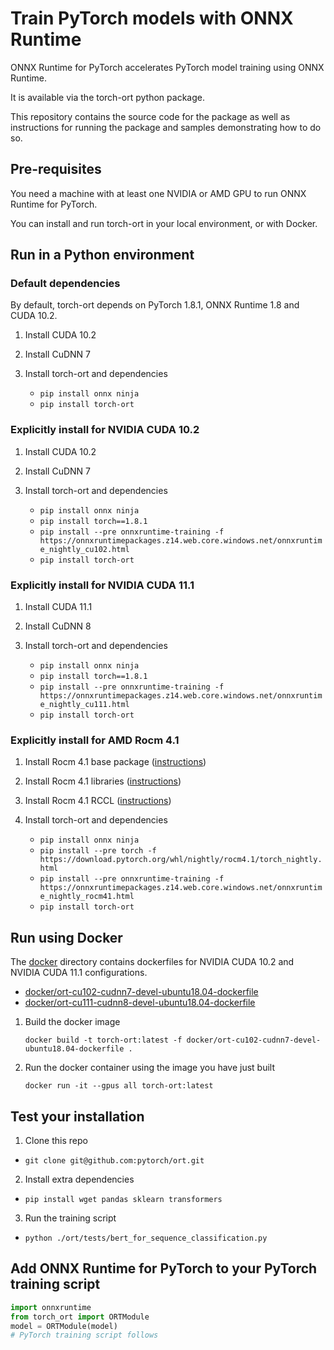 # Train PyTorch models with ONNX Runtime

ONNX Runtime for PyTorch accelerates PyTorch model training using ONNX Runtime.

It is available via the torch-ort python package.

This repository contains the source code for the package as well as instructions for running the package and samples demonstrating how to do so.

## Pre-requisites

You need a machine with at least one NVIDIA or AMD GPU to run ONNX Runtime for PyTorch.

You can install and run torch-ort in your local environment, or with Docker.

## Run in a Python environment

### Default dependencies

By default, torch-ort depends on PyTorch 1.8.1, ONNX Runtime 1.8 and CUDA 10.2.

1. Install CUDA 10.2

2. Install CuDNN 7

3. Install torch-ort and dependencies

    - `pip install onnx ninja`
    - `pip install torch-ort`

### Explicitly install for NVIDIA CUDA 10.2

1. Install CUDA 10.2

2. Install CuDNN 7

3. Install torch-ort and dependencies

    - `pip install onnx ninja`
    - `pip install torch==1.8.1`
    - `pip install --pre onnxruntime-training -f https://onnxruntimepackages.z14.web.core.windows.net/onnxruntime_nightly_cu102.html`
    - `pip install torch-ort`

### Explicitly install for NVIDIA CUDA 11.1

1. Install CUDA 11.1

2. Install CuDNN 8

3. Install torch-ort and dependencies

    - `pip install onnx ninja`
    - `pip install torch==1.8.1`
    - `pip install --pre onnxruntime-training -f https://onnxruntimepackages.z14.web.core.windows.net/onnxruntime_nightly_cu111.html`
    - `pip install torch-ort`

### Explicitly install for AMD Rocm 4.1

1. Install Rocm 4.1 base package ([instructions](https://rocmdocs.amd.com/en/latest/Installation_Guide/Installation-Guide.html))

2. Install Rocm 4.1 libraries ([instructions](https://rocmdocs.amd.com/en/latest/Installation_Guide/Software-Stack-for-AMD-GPU.html#machine-learning-and-high-performance-computing-software-stack-for-amd-gpu-v4-1))

3. Install Rocm 4.1 RCCL ([instructions](https://github.com/ROCmSoftwarePlatform/rccl/tree/rocm-4.1.0))

4. Install torch-ort and dependencies
    - `pip install onnx ninja`
    - `pip install --pre torch -f https://download.pytorch.org/whl/nightly/rocm4.1/torch_nightly.html`
    - `pip install --pre onnxruntime-training -f https://onnxruntimepackages.z14.web.core.windows.net/onnxruntime_nightly_rocm41.html`
    - `pip install torch-ort`

## Run using Docker

The [docker](docker) directory contains dockerfiles for NVIDIA CUDA 10.2 and NVIDIA CUDA 11.1 configurations.

- [docker/ort-cu102-cudnn7-devel-ubuntu18.04-dockerfile](docker/ort-cu102-cudnn7-devel-ubuntu18.04-dockerfile)
- [docker/ort-cu111-cudnn8-devel-ubuntu18.04-dockerfile](docker/ort-cu111-cudnn8-devel-ubuntu18.04-dockerfile)

1. Build the docker image

    `docker build -t torch-ort:latest -f docker/ort-cu102-cudnn7-devel-ubuntu18.04-dockerfile .`

2. Run the docker container using the image you have just built

    `docker run -it --gpus all torch-ort:latest`

## Test your installation

1. Clone this repo

- `git clone git@github.com:pytorch/ort.git`

2. Install extra dependencies

- `pip install wget pandas sklearn transformers`

3. Run the training script

- `python ./ort/tests/bert_for_sequence_classification.py`

## Add ONNX Runtime for PyTorch to your PyTorch training script

```python
import onnxruntime
from torch_ort import ORTModule
model = ORTModule(model)
# PyTorch training script follows
```

